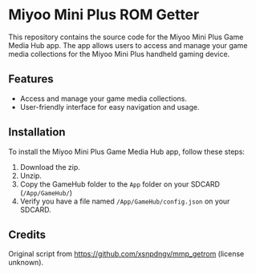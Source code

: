 # Miyoo Mini Plus ROM Getter

This repository contains the source code for the Miyoo Mini Plus Game Media Hub app. The app allows users to access and manage your game media collections for the Miyoo Mini Plus handheld gaming device.

## Features

- Access and manage your game media collections.
- User-friendly interface for easy navigation and usage.

## Installation

To install the Miyoo Mini Plus Game Media Hub app, follow these steps:

1. Download the zip.
2. Unzip.
3. Copy the GameHub folder to the `App` folder on your SDCARD (`/App/GameHub/`)
4. Verify you have a file named `/App/GameHub/config.json` on your SDCARD.


## Credits

Original script from https://github.com/xsnpdngv/mmp_getrom (license unknown).
